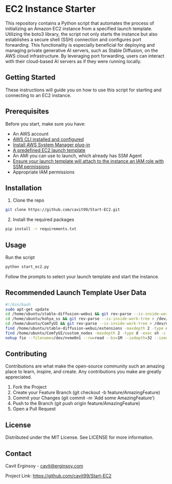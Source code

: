 # EC2 Instance Starter

This repository contains a Python script that automates the process of initializing an Amazon EC2 instance from a specified launch template. Utilizing the boto3 library, the script not only starts the instance but also establishes a secure shell (SSH) connection and configures port forwarding. This functionality is especially beneficial for deploying and managing private generative AI servers, such as Stable Diffusion, on the AWS cloud infrastructure. By leveraging port forwarding, users can interact with their cloud-based AI servers as if they were running locally.

## Getting Started

These instructions will guide you on how to use this script for starting and connecting to an EC2 instance.

## Prerequisites

Before you start, make sure you have:

- An AWS account
- [AWS CLI installed and configured](https://docs.aws.amazon.com/cli/latest/userguide/getting-started-install.html)
- [Install AWS System Manager plug-in](https://docs.aws.amazon.com/systems-manager/latest/userguide/session-manager-working-with-install-plugin.html)
- [A predefined EC2 launch template](https://docs.aws.amazon.com/AWSEC2/latest/UserGuide/create-launch-template.html)
- An AMI you can use to launch, which already has SSM Agent
- [Ensure your launch template will attach to the instance an IAM role with SSM permissions](https://docs.aws.amazon.com/systems-manager/latest/userguide/session-manager-getting-started-instance-profile.html)
- Appropriate IAM permissions


## Installation

1. Clone the repo
```sh
git clone https://github.com/cavit99/Start-EC2.git
```


2. Install the required packages
```sh
pip install -r requirements.txt
```

## Usage

Run the script
```sh
python start_ec2.py
```

Follow the prompts to select your launch template and start the instance.

## Recommended Launch Template User Data
```sh
#!/bin/bash
sudo apt-get update
cd /home/ubuntu/stable-diffusion-webui && git rev-parse --is-inside-work-tree > /dev/null 2>&1 && git pull
cd /home/ubuntu/kohya_ss && git rev-parse --is-inside-work-tree > /dev/null 2>&1 && git pull
cd /home/ubuntu/ComfyUI && git rev-parse --is-inside-work-tree > /dev/null 2>&1 && git pull
find /home/ubuntu/stable-diffusion-webui/extensions -maxdepth 2 -type d -exec sh -c 'cd {} && git rev-parse --is-inside-work-tree > /dev/null 2>&1 && git pull' \;
find /home/ubuntu/ComfyUI/custom_nodes -maxdepth 2 -type d -exec sh -c 'cd {} && git rev-parse --is-inside-work-tree > /dev/null 2>&1 && git pull' \;
nohup fio --filename=/dev/nvme0n1 --rw=read --bs=1M --iodepth=32 --ioengine=libaio --direct=1 --name=volume-initialize &
```

## Contributing

Contributions are what make the open-source community such an amazing place to learn, inspire, and create. Any contributions you make are greatly appreciated.

1. Fork the Project
2. Create your Feature Branch (git checkout -b feature/AmazingFeature)
3. Commit your Changes (git commit -m 'Add some AmazingFeature')
4. Push to the Branch (git push origin feature/AmazingFeature)
5. Open a Pull Request

## License

Distributed under the MIT License. See LICENSE for more information.

## Contact

Cavit Erginsoy - cavit@erginsoy.com

Project Link: https://github.com/cavit99/Start-EC2
